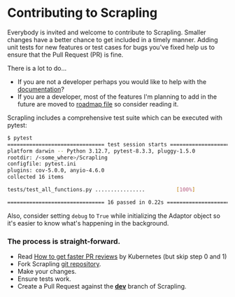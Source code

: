 # Contributing to Scrapling
Everybody is invited and welcome to contribute to Scrapling. Smaller changes have a better chance to get included in a timely manner. Adding unit tests for new features or test cases for bugs you've fixed help us to ensure that the Pull Request (PR) is fine.

There is a lot to do...
- If you are not a developer perhaps you would like to help with the [documentation](/docs)?
- If you are a developer, most of the features I'm planning to add in the future are moved to [roadmap file](/ROADMAP.md) so consider reading it.

Scrapling includes a comprehensive test suite which can be executed with pytest:
```bash
$ pytest
=============================== test session starts ===============================
platform darwin -- Python 3.12.7, pytest-8.3.3, pluggy-1.5.0
rootdir: /<some_where>/Scrapling
configfile: pytest.ini
plugins: cov-5.0.0, anyio-4.6.0
collected 16 items

tests/test_all_functions.py ................          [100%]

=============================== 16 passed in 0.22s ================================
```
Also, consider setting `debug` to `True` while initializing the Adaptor object so it's easier to know what's happening in the background.

### The process is straight-forward.

 - Read [How to get faster PR reviews](https://github.com/kubernetes/community/blob/master/contributors/guide/pull-requests.md#best-practices-for-faster-reviews) by Kubernetes (but skip step 0 and 1)
 - Fork Scrapling [git repository](https://github.com/D4Vinci/Scrapling).
 - Make your changes.
 - Ensure tests work.
 - Create a Pull Request against the [**dev**](https://github.com/D4Vinci/Scraplin/tree/dev) branch of Scrapling.